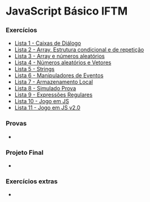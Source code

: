 # JavaScript Básico IFTM
### Exercícios
- [Lista 1 - Caixas de Diálogo](https://victorhugosdev.github.io/JavaScript_Basico_IFTM/Exercicios/Lista%201/index.html)
- [Lista 2 - Array, Estrutura condicional e de repetição](https://victorhugosdev.github.io/JavaScript_Basico_IFTM/Exercicios/Lista%202/index.html)
- [Lista 3 - Array e números aleatórios](https://victorhugosdev.github.io/JavaScript_Basico_IFTM/Exercicios/Lista%203/index.html)
- [Lista 4 - Números aleatórios e Vetores](https://victorhugosdev.github.io/JavaScript_Basico_IFTM/Exercicios/Lista%204/index.html)
- [Lista 5 - Strings](https://victorhugosdev.github.io/JavaScript_Basico_IFTM/Exercicios/Lista%205/index.html)
- [Lista 6 - Manipuladores de Eventos](https://victorhugosdev.github.io/JavaScript_Basico_IFTM/Exercicios/Lista%206/index.html)
- [Lista 7 - Armazenamento Local](https://victorhugosdev.github.io/JavaScript_Basico_IFTM/Exercicios/Lista%207/index.html)
- [Lista 8 - Simulado Prova](https://victorhugosdev.github.io/JavaScript_Basico_IFTM/Exercicios/Lista%208/index.html)
- [Lista 9 - Expressões Regulares](https://victorhugosdev.github.io/JavaScript_Basico_IFTM/Exercicios/Lista%209/index.html)
- [Lista 10 - Jogo em JS](https://victorhugosdev.github.io/JavaScript_Basico_IFTM/Exercicios/Lista%2010/index.html)
- [Lista 11 - Jogo em JS v2.0](https://victorhugosdev.github.io/JavaScript_Basico_IFTM/Exercicios/Lista%2011/index.html)

### Provas
- 


### Projeto Final
- 

### Exercícios extras
- 
